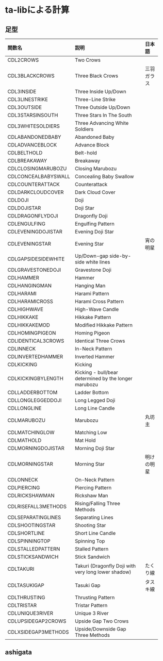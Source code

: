 # ta-libによる計算

## 足型

|関数名|説明|日本語|
|:---|:---|:---|
|CDL2CROWS|           Two Crows|
|CDL3BLACKCROWS|      Three Black Crows|三羽ガラス|
|CDL3INSIDE|          Three Inside Up/Down|
|CDL3LINESTRIKE|      Three-Line Strike|
|CDL3OUTSIDE|         Three Outside Up/Down|
|CDL3STARSINSOUTH|    Three Stars In The South|
|CDL3WHITESOLDIERS|   Three Advancing White Soldiers|
|CDLABANDONEDBABY|    Abandoned Baby|
|CDLADVANCEBLOCK|     Advance Block|
|CDLBELTHOLD|         Belt-hold|
|CDLBREAKAWAY|        Breakaway|
|CDLCLOSINGMARUBOZU|  Closing Marubozu|
|CDLCONCEALBABYSWALL| Concealing Baby Swallow|
|CDLCOUNTERATTACK|    Counterattack|
|CDLDARKCLOUDCOVER|   Dark Cloud Cover|
|CDLDOJI|             Doji|
|CDLDOJISTAR|         Doji Star|
|CDLDRAGONFLYDOJI|    Dragonfly Doji|
|CDLENGULFING|        Engulfing Pattern|
|CDLEVENINGDOJISTAR|  Evening Doji Star|
|CDLEVENINGSTAR|      Evening Star|宵の明星
|CDLGAPSIDESIDEWHITE| Up/Down-gap side-by-side white lines|
|CDLGRAVESTONEDOJI|   Gravestone Doji|
|CDLHAMMER|           Hammer|
|CDLHANGINGMAN|       Hanging Man|
|CDLHARAMI|           Harami Pattern|
|CDLHARAMICROSS|      Harami Cross Pattern|
|CDLHIGHWAVE|         High-Wave Candle|
|CDLHIKKAKE|          Hikkake Pattern|
|CDLHIKKAKEMOD|       Modified Hikkake Pattern|
|CDLHOMINGPIGEON|     Homing Pigeon|
|CDLIDENTICAL3CROWS|  Identical Three Crows|
|CDLINNECK|           In-Neck Pattern|
|CDLINVERTEDHAMMER|   Inverted Hammer|
|CDLKICKING|          Kicking|
|CDLKICKINGBYLENGTH|  Kicking - bull/bear determined by the longer marubozu|
|CDLLADDERBOTTOM|     Ladder Bottom|
|CDLLONGLEGGEDDOJI|   Long Legged Doji|
|CDLLONGLINE|         Long Line Candle|
|CDLMARUBOZU|         Marubozu|丸坊主
|CDLMATCHINGLOW|      Matching Low|
|CDLMATHOLD|          Mat Hold|
|CDLMORNINGDOJISTAR|  Morning Doji Star|
|CDLMORNINGSTAR|      Morning Star|明けの明星|
|CDLONNECK|           On-Neck Pattern|
|CDLPIERCING|         Piercing Pattern|
|CDLRICKSHAWMAN|      Rickshaw Man|
|CDLRISEFALL3METHODS| Rising/Falling Three Methods|
|CDLSEPARATINGLINES|  Separating Lines|
|CDLSHOOTINGSTAR|     Shooting Star|
|CDLSHORTLINE|        Short Line Candle|
|CDLSPINNINGTOP|      Spinning Top|
|CDLSTALLEDPATTERN|   Stalled Pattern|
|CDLSTICKSANDWICH|    Stick Sandwich|
|CDLTAKURI|           Takuri (Dragonfly Doji with very long lower shadow)|たくり線
|CDLTASUKIGAP|        Tasuki Gap|タスキ線
|CDLTHRUSTING|        Thrusting Pattern|
|CDLTRISTAR|          Tristar Pattern|
|CDLUNIQUE3RIVER|     Unique 3 River|
|CDLUPSIDEGAP2CROWS|  Upside Gap Two Crows|
|CDLXSIDEGAP3METHODS| Upside/Downside Gap Three Methods|


## ashigata
